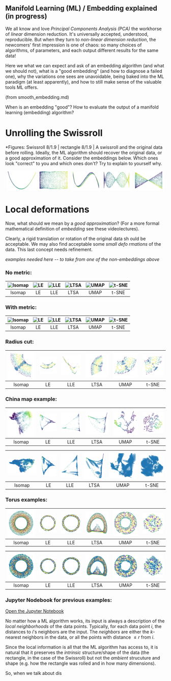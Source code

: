 ## Manifold Learning (ML) / Embedding explained  (in progress)

We all know and love *Principal Components Analysis (PCA)* the workhorse of *linear* dimension reduction. It's universally accepted, understood, reproducible. But when they turn to *non-linear dimension reduction*, the newcomers' first impression is one of chaos: so many choices of algorithms, of parameters, and each output different results for the same data!

Here we what we can expect and ask of an embedding algorithm (and what we should not), what is a "good embedding" (and how to diagnose a failed one), why the variations one sees are unavoidable, being baked into the ML paradigm (at least apparently), and how to still make sense of the valuable tools ML offers. 

(from smooth_embedding.md)

When is an embedding "good"? How to evaluate the output of a manifold learning (embedding) algorithm?

Unrolling the Swissroll
=======================

*Figures: Swissroll 8/1.9 | rectangle 8/1.9 |
A swissroll and the original data before rolling. Ideally, the ML algorithm should recover the original data, or a good approximation of it. Consider the embeddings below. Which ones look "correct" to you and which ones don't? Try to explain to yourself why.

<p align="center">
  <img src="aspect-ratio-plots/Swissroll_representatives/SwissRoll_curve.png" width="19%" />
  <img src="aspect-ratio-plots/Swissroll_representatives/SwissRoll_rectangle.png" width="19%" />
  <img src="aspect-ratio-plots/Swissroll_representatives/SwissRoll_rotate_curve.png" width="19%" />
  <img src="aspect-ratio-plots/Swissroll_representatives/SwissRoll_rotation.png" width="19%" />
  <img src="aspect-ratio-plots/Swissroll_representatives/SwissRoll_symmetric.png" width="19%" />
</p>



Local deformations
==================
Now, what should we mean by a _good approximation_? (For a more 
formal mathematical definition of _embedding_ see these videolectures).

Clearly, a rigid translation or rotation of the original data sh
ould be acceptable. We may also find acceptable some _small defo
rmations_ of the data. This last concept needs refinement.

*examples needed here -- to take from one of the non-embeddings 
above*

### No metric:

| ![Isomap](graphs-from-ARSIA-figs/inward_ct_Isomap_no_metric_horiz_largedot.png) | ![LE](graphs-from-ARSIA-figs/inward_ct_LE_no_metric_horiz_largedot.png) | ![LLE](graphs-from-ARSIA-figs/inward_ct_LLE_no_metric_horiz_largedot.png) | ![LTSA](graphs-from-ARSIA-figs/inward_ct_LTSA_no_metric_horiz_largedot.png) | ![UMAP](graphs-from-ARSIA-figs/inward_ct_Umap_no_metric_horiz_largedot.png) | ![t-SNE](graphs-from-ARSIA-figs/inward_ct_t-SNE_no_metric_horiz_largedot.png) |
|:---:|:---:|:---:|:---:|:---:|:---:|
| Isomap | LE | LLE | LTSA | UMAP | t-SNE |

### With metric:

| ![Isomap](graphs-from-ARSIA-figs/inward_ct_Isomap_with_metric_horiz_largedot.png) | ![LE](graphs-from-ARSIA-figs/inward_ct_LE_with_metric_horiz_largedot.png) | ![LLE](graphs-from-ARSIA-figs/inward_ct_LLE_with_metric_horiz_largedot.png) | ![LTSA](graphs-from-ARSIA-figs/inward_ct_LTSA_with_metric_horiz_largedot.png) | ![UMAP](graphs-from-ARSIA-figs/inward_ct_Umap_with_metric_horiz_largedot.png) | ![t-SNE](graphs-from-ARSIA-figs/inward_ct_t-SNE_with_metric_horiz_largedot.png) |
|:---:|:---:|:---:|:---:|:---:|:---:|
| Isomap | LE | LLE | LTSA | UMAP | t-SNE |

### Radius cut:

| ![Isomap](aspect-ratio-plots/Chopped_Torus/ct_Isomap_radial.png) | ![LE](aspect-ratio-plots/Chopped_Torus/ct_LE_radial.png) | ![LLE](aspect-ratio-plots/Chopped_Torus/ct_LLE_radial.png) | ![LTSA](aspect-ratio-plots/Chopped_Torus/ct_LTSA_radial.png) | ![UMAP](aspect-ratio-plots/Chopped_Torus/ct_Umap_radial.png) | ![t-SNE](aspect-ratio-plots/Chopped_Torus/ct_t-SNE_radial.png) |
|:---:|:---:|:---:|:---:|:---:|:---:|
| Isomap | LE | LLE | LTSA | UMAP | t-SNE |

### China map example:

| ![Isomap](aspect-ratio-plots/China_map/ChinaMap_Isomap_no_metric_0.5.png) | ![LE](aspect-ratio-plots/China_map/ChinaMap_LE_no_metric_0.5.png) | ![LLE](aspect-ratio-plots/China_map/ChinaMap_LLE_no_metric_0.5.png) | ![LTSA](aspect-ratio-plots/China_map/ChinaMap_LTSA_no_metric_0.5.png) | ![UMAP](aspect-ratio-plots/China_map/ChinaMap_Umap_no_metric_0.5.png) | ![t-SNE](aspect-ratio-plots/China_map/ChinaMap_t-SNE_no_metric_0.5.png) |
|:---:|:---:|:---:|:---:|:---:|:---:|
| Isomap | LE | LLE | LTSA | UMAP | t-SNE |

| ![Isomap](aspect-ratio-plots/China_map/ChinaMap_Isomap_with_metric_0.5.png) | ![LE](aspect-ratio-plots/China_map/ChinaMap_LE_with_metric_0.5.png) | ![LLE](aspect-ratio-plots/China_map/ChinaMap_LLE_with_metric_0.5.png) | ![LTSA](aspect-ratio-plots/China_map/ChinaMap_LTSA_with_metric_0.5.png) | ![UMAP](aspect-ratio-plots/China_map/ChinaMap_Umap_with_metric_0.5.png) | ![t-SNE](aspect-ratio-plots/China_map/ChinaMap_t-SNE_with_metric_0.5.png) |
|:---:|:---:|:---:|:---:|:---:|:---:|
| Isomap | LE | LLE | LTSA | UMAP | t-SNE |

### Torus examples:

| ![Isomap](aspect-ratio-plots/Torus/Torus_Isomap_no_metric_vert.png) | ![LE](aspect-ratio-plots/Torus/Torus_LE_no_metric_vert.png) | ![LLE](aspect-ratio-plots/Torus/Torus_LLE_no_metric_vert.png) | ![LTSA](aspect-ratio-plots/Torus/Torus_LTSA_no_metric_vert.png) | ![UMAP](aspect-ratio-plots/Torus/Torus_Umap_no_metric_vert.png) | ![t-SNE](aspect-ratio-plots/Torus/Torus_t-SNE_no_metric_vert.png) |
|:---:|:---:|:---:|:---:|:---:|:---:|
| Isomap | LE | LLE | LTSA | UMAP | t-SNE |

| ![Isomap](aspect-ratio-plots/Torus/Torus_Isomap_with_metric_vert.png) | ![LE](aspect-ratio-plots/Torus/Torus_LE_with_metric_vert.png) | ![LLE](aspect-ratio-plots/Torus/Torus_LLE_with_metric_vert.png) | ![LTSA](aspect-ratio-plots/Torus/Torus_LTSA_with_metric_vert.png) | ![UMAP](aspect-ratio-plots/Torus/Torus_Umap_with_metric_vert.png) | ![t-SNE](aspect-ratio-plots/Torus/Torus_t-SNE_with_metric_vert.png) |
|:---:|:---:|:---:|:---:|:---:|:---:|
| Isomap | LE | LLE | LTSA | UMAP | t-SNE |


### Jupyter Nodebook for previous examples:
[Open the Jupyter Notebook](Review-figures.ipynb)


No matter how a ML algorithm works, its input is always a description of the _local neighborhoods_ of the data points. Typically, for each data point $i$, the distances to $i$'s neighbors are 
the input. The _neighbors_ are either the $k$-nearest neighbors 
in the data, or all the points with distance $\leq r$ from $i$.

Since the local information is all that the ML algorithm has access to, it is natural that it preserves the _intrinsic_ structure/shape of the data (the rectangle, in the case of the Swissroll) but not the _ambient_ strucuture and shape (e.g. how the rectangle was rolled and in how many dimensions).  

So, when we talk about dis
